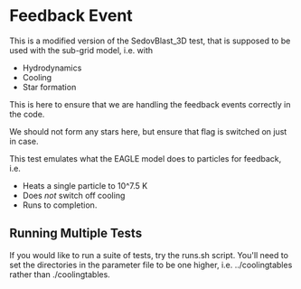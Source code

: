 Feedback Event
==============

This is a modified version of the SedovBlast_3D test, that is supposed to be used
with the sub-grid model, i.e. with

+ Hydrodynamics
+ Cooling
+ Star formation

This is here to ensure that we are handling the feedback events correctly in the code.

We should not form any stars here, but ensure that flag is switched on just in case.

This test emulates what the EAGLE model does to particles for feedback, i.e.

+ Heats a single particle to 10^7.5 K
+ Does _not_ switch off cooling
+ Runs to completion.


Running Multiple Tests
----------------------

If you would like to run a suite of tests, try the runs.sh script. You'll
need to set the directories in the parameter file to be one higher, i.e.
../coolingtables rather than ./coolingtables.
